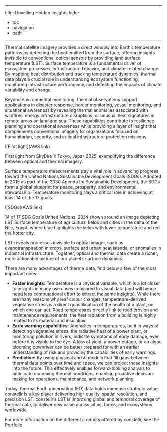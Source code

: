<!-- # **Unveiling hidden insights with thermal data** -->

---
title: Unveiling Hidden Insights
hide:
  - toc
  - navigation
  - path
---

Thermal satellite imagery provides a direct window into Earth’s temperature patterns by detecting the heat emitted from the surface, offering insights invisible to conventional optical sensors by providing land surface temperature (LST). Surface temperature is a fundamental driver of ecosystem processes, infrastructure behavior, and climate-related change. By mapping heat distribution and tracking temperature dynamics, thermal data plays a crucial role in understanding ecosystem functioning, monitoring infrastructure performance, and detecting the impacts of climate variability and change. 

Beyond environmental monitoring, thermal observations support applications in disaster response, border monitoring, vessel monitoring, and situational awareness by revealing thermal anomalies associated with wildfires, energy infrastructure disruptions, or unusual heat signatures in remote areas on land and sea. These capabilities contribute to resilience planning and operational awareness while providing a layer of insight that complements conventional imagery for organizations focused on humanitarian, security, and critical infrastructure protection missions. 

![First light](AWS link)
<figcaption>First light from SkyBee 1: Tokyo, Japan 2025, exemplifying the difference between optical and thermal imagery.</figcaption>

Surface temperature measurements play a vital role in advancing progress toward the United Nations Sustainable Development Goals (SDGs). Adopted in 2015 as part of the 2030 Agenda for Sustainable Development, the SDGs form a global blueprint for peace, prosperity, and environmental stewardship. Temperature monitoring plays a critical role in achieving at least 14 of the 17 goals.

![SDGs](AWS link)
<figcaption>14 of 17 SDG Goals United Nations, 2024 shown around an image depicting LST Surface temperature of agricultural fields and cities in the delta of the Nile, Egypt, where blue highlights the fields with lower temperature and red the hotter city.</figcaption>

LST reveals processes invisible to optical imager, such as evapotranspiration in crops, surface and urban heat islands, or anomalies in industrial infrastructure. Together, optical and thermal data create a richer, more actionable picture of our planet’s surface dynamics. 

There are many advantages of thermal data, find below a few of the most important ones:  

- **Faster insights:** Temperature is a physical variable, which is a lot closer to insights in many use cases compared to visual data (and will hence need less computational effort to extract the same insights). While there are many reasons why leaf colour changes, temperature-derived vegetative stress is a direct quantification of the health of a plant, on which one can act. Road temperatures directly link to road erosion and maintenance requirements, the heat radiation from a building is highly related to its material and insulation.
- **Early warning capabilities:** Anomalies in temperatures, be it in ways of detecting vegetative stress, the radiative heat of a power plant, or monitoring pollution in rivers, indicate symptoms of early damage, even before it is visible to the eye. A loss of yield, a power outage, or an algae blooming downriver can be better prepared for with an earlier understanding of risk and providing the capabilities of early warnings.   
- **Predictive:** By using physical and AI models that fill gaps between thermal data points over time and space, we can project these insights into the future. This effectively enables forward-looking analysis to anticipate upcoming thermal conditions, enabling proactive decision-making for operations, maintenance, and network planning.  

Today, thermal Earth observation (EO) data holds immense strategic value, constellr is a key player delivering high quality, spatial resolution, and precision LST. constellr’s LST is improving global and temporal coverage of thermal data, to deliver new value across cities, farms, and ecosystems worldwide.

For more information on the different products offered by constellr, see the [Portfolio](https://constellr.github.io/product-lst/portfolio)

